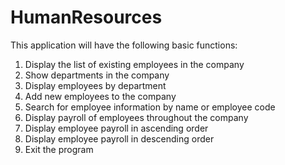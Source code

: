 # HumanResources
This application will have the following basic functions:
1. Display the list of existing employees in the company
2. Show departments in the company
3. Display employees by department
4. Add new employees to the company
5. Search for employee information by name or employee code
6. Display payroll of employees throughout the company
7. Display employee payroll in ascending order
8. Display employee payroll in descending order
9. Exit the program
